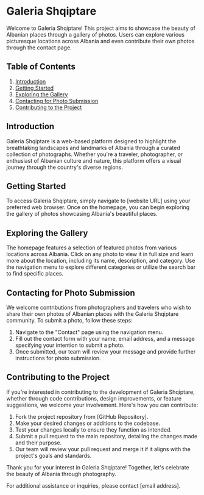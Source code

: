 # Galeria Shqiptare

Welcome to Galeria Shqiptare! This project aims to showcase the beauty of Albanian places through a gallery of photos. Users can explore various picturesque locations across Albania and even contribute their own photos through the contact page.

## Table of Contents

1. [Introduction](#introduction)
2. [Getting Started](#getting-started)
3. [Exploring the Gallery](#exploring-the-gallery)
4. [Contacting for Photo Submission](#contacting-for-photo-submission)
5. [Contributing to the Project](#contributing-to-the-project)

## Introduction

Galeria Shqiptare is a web-based platform designed to highlight the breathtaking landscapes and landmarks of Albania through a curated collection of photographs. Whether you're a traveler, photographer, or enthusiast of Albanian culture and nature, this platform offers a visual journey through the country's diverse regions.

## Getting Started

To access Galeria Shqiptare, simply navigate to [website URL] using your preferred web browser. Once on the homepage, you can begin exploring the gallery of photos showcasing Albania's beautiful places.

## Exploring the Gallery

The homepage features a selection of featured photos from various locations across Albania. Click on any photo to view it in full size and learn more about the location, including its name, description, and category. Use the navigation menu to explore different categories or utilize the search bar to find specific places.

## Contacting for Photo Submission

We welcome contributions from photographers and travelers who wish to share their own photos of Albanian places with the Galeria Shqiptare community. To submit a photo, follow these steps:

1. Navigate to the "Contact" page using the navigation menu.
2. Fill out the contact form with your name, email address, and a message specifying your intention to submit a photo.
3. Once submitted, our team will review your message and provide further instructions for photo submission.

## Contributing to the Project

If you're interested in contributing to the development of Galeria Shqiptare, whether through code contributions, design improvements, or feature suggestions, we welcome your involvement. Here's how you can contribute:

1. Fork the project repository from [GitHub Repository].
2. Make your desired changes or additions to the codebase.
3. Test your changes locally to ensure they function as intended.
4. Submit a pull request to the main repository, detailing the changes made and their purpose.
5. Our team will review your pull request and merge it if it aligns with the project's goals and standards.

Thank you for your interest in Galeria Shqiptare! Together, let's celebrate the beauty of Albania through photography.

For additional assistance or inquiries, please contact [email address].

